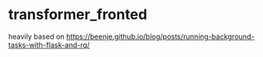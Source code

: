 # transformer_fronted
heavily based on https://beenje.github.io/blog/posts/running-background-tasks-with-flask-and-rq/
